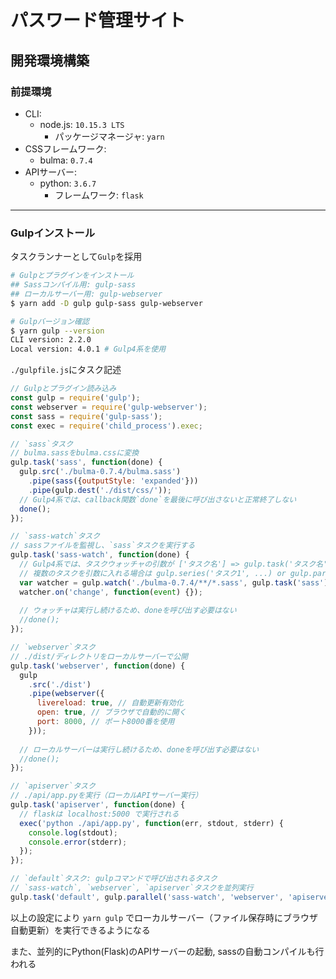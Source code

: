 # パスワード管理サイト

## 開発環境構築

### 前提環境
- CLI:
  - node.js: `10.15.3 LTS`
    - パッケージマネージャ: `yarn`
- CSSフレームワーク:
  - bulma: `0.7.4`
- APIサーバー:
  - python: `3.6.7`
    - フレームワーク: `flask`

***

### Gulpインストール
タスクランナーとして`Gulp`を採用

```bash
# Gulpとプラグインをインストール
## Sassコンパイル用: gulp-sass
## ローカルサーバー用: gulp-webserver
$ yarn add -D gulp gulp-sass gulp-webserver

# Gulpバージョン確認
$ yarn gulp --version
CLI version: 2.2.0
Local version: 4.0.1 # Gulp4系を使用
```

`./gulpfile.js`にタスク記述

```javascript
// Gulpとプラグイン読み込み
const gulp = require('gulp');
const webserver = require('gulp-webserver');
const sass = require('gulp-sass');
const exec = require('child_process').exec;

// `sass`タスク
// bulma.sassをbulma.cssに変換
gulp.task('sass', function(done) {
  gulp.src('./bulma-0.7.4/bulma.sass')
    .pipe(sass({outputStyle: 'expanded'}))
    .pipe(gulp.dest('./dist/css/'));
  // Gulp4系では、callback関数`done`を最後に呼び出さないと正常終了しない
  done();
});

// `sass-watch`タスク
// sassファイルを監視し、`sass`タスクを実行する
gulp.task('sass-watch', function(done) {
  // Gulp4系では、タスクウォッチャの引数が ['タスク名'] => gulp.task('タスク名') に変更
  // 複数のタスクを引数に入れる場合は gulp.series('タスク1', ...) or gulp.parallel('タスク1', ...)
  var watcher = gulp.watch('./bulma-0.7.4/**/*.sass', gulp.task('sass'));
  watcher.on('change', function(event) {});
  
  // ウォッチャは実行し続けるため、doneを呼び出す必要はない
  //done();
});

// `webserver`タスク
// ./dist/ディレクトリをローカルサーバーで公開
gulp.task('webserver', function(done) {
  gulp
    .src('./dist')
    .pipe(webserver({
      livereload: true, // 自動更新有効化
      open: true, // ブラウザで自動的に開く
      port: 8000, // ポート8000番を使用
    }));
  
  // ローカルサーバーは実行し続けるため、doneを呼び出す必要はない
  //done();
});

// `apiserver`タスク
// ./api/app.pyを実行（ローカルAPIサーバー実行）
gulp.task('apiserver', function(done) {
  // flaskは localhost:5000 で実行される
  exec('python ./api/app.py', function(err, stdout, stderr) {
    console.log(stdout);
    console.error(stderr);
  });
});

// `default`タスク: gulpコマンドで呼び出されるタスク
// `sass-watch`, `webserver`, `apiserver`タスクを並列実行
gulp.task('default', gulp.parallel('sass-watch', 'webserver', 'apiserver'));
```

以上の設定により `yarn gulp` でローカルサーバー（ファイル保存時にブラウザ自動更新）を実行できるようになる

また、並列的にPython(Flask)のAPIサーバーの起動, sassの自動コンパイルも行われる
